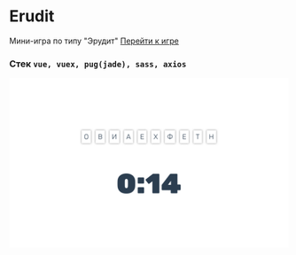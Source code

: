 # Erudit 

Мини-игра по типу "Эрудит"  [Перейти к игре](https://hastes.github.io/vue-word-game-prod/)
### Стек `vue, vuex, pug(jade), sass, axios`

![alt text](https://github.com/Hastes/erudit/blob/master/hastes.github.io_vue-word-game-prod_.png)

